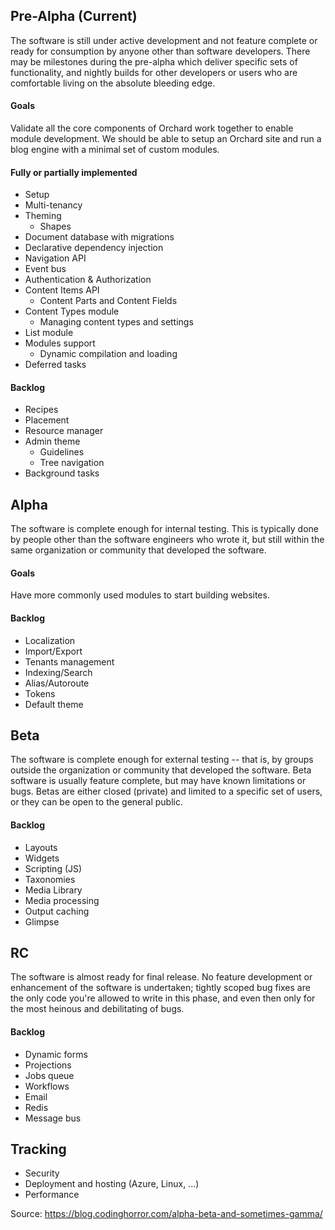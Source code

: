 
## Pre-Alpha (Current)

The software is still under active development and not feature complete or ready for consumption by anyone other than software developers. There may be milestones during the pre-alpha which deliver specific sets of functionality, and nightly builds for other developers or users who are comfortable living on the absolute bleeding edge.

#### Goals
Validate all the core components of Orchard work together to enable module development. We should be able to setup an Orchard site and run a blog engine with a minimal set of custom modules.

#### Fully or partially implemented
- Setup
- Multi-tenancy
- Theming
  - Shapes
- Document database with migrations
- Declarative dependency injection
- Navigation API
- Event bus
- Authentication & Authorization
- Content Items API
  - Content Parts and Content Fields
- Content Types module
  - Managing content types and settings
- List module
- Modules support
  - Dynamic compilation and loading
- Deferred tasks

#### Backlog
- Recipes
- Placement
- Resource manager
- Admin theme
  - Guidelines
  - Tree navigation
- Background tasks

## Alpha

The software is complete enough for internal testing. This is typically done by people other than the software engineers who wrote it, but still within the same organization or community that developed the software.

#### Goals
Have more commonly used modules to start building websites.

#### Backlog
- Localization
- Import/Export
- Tenants management
- Indexing/Search
- Alias/Autoroute
- Tokens
- Default theme

## Beta

The software is complete enough for external testing -- that is, by groups outside the organization or community that developed the software. Beta software is usually feature complete, but may have known limitations or bugs. Betas are either closed (private) and limited to a specific set of users, or they can be open to the general public.

#### Backlog
- Layouts
- Widgets
- Scripting (JS)
- Taxonomies
- Media Library
- Media processing
- Output caching
- Glimpse

## RC

The software is almost ready for final release. No feature development or enhancement of the software is undertaken; tightly scoped bug fixes are the only code you're allowed to write in this phase, and even then only for the most heinous and debilitating of bugs. 

#### Backlog
- Dynamic forms
- Projections
- Jobs queue
- Workflows
- Email
- Redis
- Message bus

## Tracking
- Security
- Deployment and hosting (Azure, Linux, ...)
- Performance


Source: https://blog.codinghorror.com/alpha-beta-and-sometimes-gamma/
